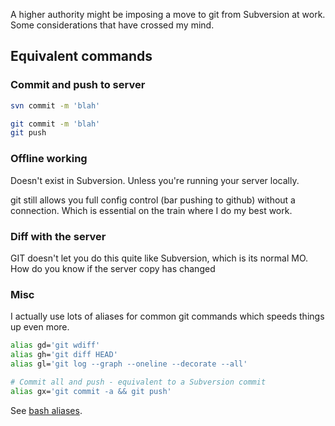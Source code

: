 A higher authority might be imposing a move to git from Subversion at work. Some
considerations that have crossed my mind.

## Equivalent commands
### Commit and push to server
```bash
svn commit -m 'blah'
```
```bash
git commit -m 'blah'
git push
```
### Offline working
Doesn't exist in Subversion. Unless you're running your server locally.

git still allows you full config control (bar pushing to github) without a
connection. Which is essential on the train where I do my best work.

### Diff with the server
GIT doesn't let you do this quite like Subversion, which is its normal MO. How
do you know if the server copy has changed

### Misc
I actually use lots of aliases for common git commands which speeds things up
even more.

```bash
alias gd='git wdiff'
alias gh='git diff HEAD'
alias gl='git log --graph --oneline --decorate --all'

# Commit all and push - equivalent to a Subversion commit
alias gx='git commit -a && git push'
```

See [bash aliases](https://github.com/deanturpin/config).
